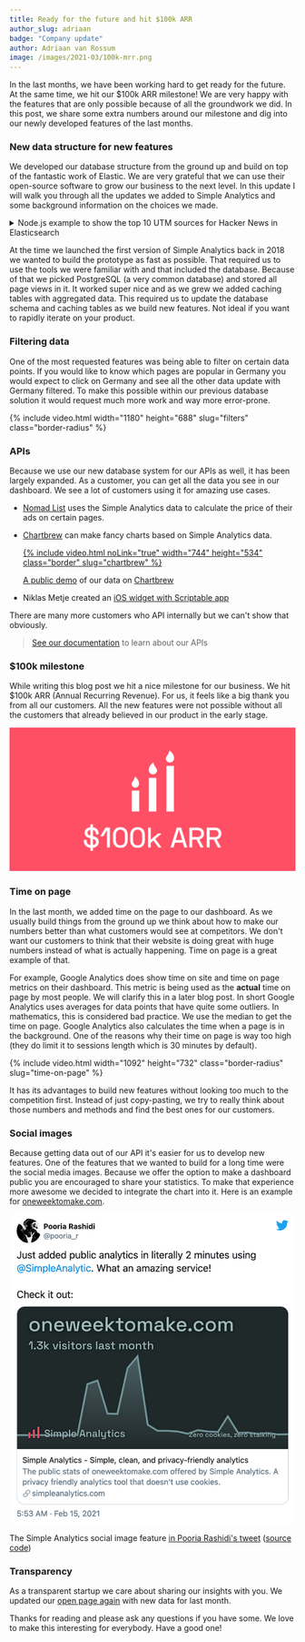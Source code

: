 ```yaml
---
title: Ready for the future and hit $100k ARR
author_slug: adriaan
badge: "Company update"
author: Adriaan van Rossum
image: /images/2021-03/100k-mrr.png
---
```


In the last months, we have been working hard to get ready for the future. At the same time, we hit our $100k ARR milestone! We are very happy with the features that are only possible because of all the groundwork we did. In this post, we share some extra numbers around our milestone and dig into our newly developed features of the last months.

### New data structure for new features

We developed our database structure from the ground up and build on top of the fantastic work of Elastic. We are very grateful that we can use their open-source software to grow our business to the next level. In this update I will walk you through all the updates we added to Simple Analytics and some background information on the choices we made.

<details markdown="1">
<summary>Node.js example to show the top 10 UTM sources for Hacker News in Elasticsearch</summary>

```js
const { Client } = require("@elastic/elasticsearch");
const client = new Client({ node: "http://localhost:9200" });

const {
  body: { hits },
} = await client.search({
  index: "pageviews-*",
  body: {
    query: { term: { hostname: "news.ycombinator.com" } },
    aggs: {
      top_10_utm_sources: {
        terms: { field: "utm_source", size: 10 },
      },
    },
  },
});

console.log(hits);
```

</details>

At the time we launched the first version of Simple Analytics back in 2018 we wanted to build the prototype as fast as possible. That required us to use the tools we were familiar with and that included the database. Because of that we picked PostgreSQL (a very common database) and stored all page views in it. It worked super nice and as we grew we added caching tables with aggregated data. This required us to update the database schema and caching tables as we build new features. Not ideal if you want to rapidly iterate on your product.

### Filtering data

One of the most requested features was being able to filter on certain data points. If you would like to know which pages are popular in Germany you would expect to click on Germany and see all the other data update with Germany filtered. To make this possible within our previous database solution it would request much more work and way more error-prone.

{% include video.html width="1180" height="688" slug="filters" class="border-radius" %}

### APIs

Because we use our new database system for our APIs as well, it has been largely expanded. As a customer, you can get all the data you see in our dashboard. We see a lot of customers using it for amazing use cases.

<ul>
  <li><a href="https://nomadlist.com?utm_source=blog.simpleanalytics.com">Nomad List</a> uses the Simple Analytics data to calculate the price of their ads on certain pages.
  </li>
  <li>
    <p class="mt-0 mb-05"><a href="https://chartbrew.com/?utm_source=blog.simpleanalytics.com">Chartbrew</a> can make fancy charts based on Simple Analytics data.</p>
    <a href="https://app.chartbrew.com/b/Simple_Analytics_296">
      {% include video.html noLink="true" width="744" height="534" class="border" slug="chartbrew" %}
    </a>
    <p class="caption mt-0"><a href="https://app.chartbrew.com/b/Simple_Analytics_296">A public demo</a> of our data on <a href="https://chartbrew.com/?utm_source=blog.simpleanalytics.com">Chartbrew</a></p>
  </li>
  <li>Niklas Metje created an <a href="https://niklasmtj.de/blog/simple-analytics-ios-widget-with-scriptable">iOS widget with Scriptable app</a></li>
</ul>

There are many more customers who API internally but we can't show that obviously.

> [See our documentation](https://docs.simpleanalytics.com/api) to learn about our APIs

### $100k milestone

While writing this blog post we hit a nice milestone for our business. We hit $100k ARR (Annual Recurring Revenue). For us, it feels like a big thank you from all our customers. All the new features were not possible without all the customers that already believed in our product in the early stage.

<img class="border-radius" style="width: 544px" src="/images/2021-03/100k-mrr.png" alt="100k ARR poster" />

### Time on page

In the last month, we added time on the page to our dashboard. As we usually build things from the ground up we think about how to make our numbers better than what customers would see at competitors. We don't want our customers to think that their website is doing great with huge numbers instead of what is actually happening. Time on page is a great example of that.

For example, Google Analytics does show time on site and time on page metrics on their dashboard. This metric is being used as the **actual** time on page by most people. We will clarify this in a later blog post. In short Google Analytics uses averages for data points that have quite some outliers. In mathematics, this is considered bad practice. We use the median to get the time on page. Google Analytics also calculates the time when a page is in the background. One of the reasons why their time on page is way too high (they do limit it to sessions length which is 30 minutes by default).

{% include video.html width="1092" height="732" class="border-radius" slug="time-on-page" %}

It has its advantages to build new features without looking too much to the competition first. Instead of just copy-pasting, we try to really think about those numbers and methods and find the best ones for our customers.

### Social images

Because getting data out of our API it's easier for us to develop new features. One of the features that we wanted to build for a long time were the social media images. Because we offer the option to make a dashboard public you are encouraged to share your statistics. To make that experience more awesome we decided to integrate the chart into it. Here is an example for [oneweektomake.com](https://oneweektomake.com/?utm_source=blog.simpleanalytics.com).

<p class="mb-0"><a class="mb-0" href="https://twitter.com/pooria_r/status/1361071130736422912"><img class="border mb-0 mt-0" style="width: 544px" src="/images/2021-03/social-images.png" alt="Tweet with social image of Simple Analytics feature" /></a></p>

<p class="caption mt-05 ta-c">The Simple Analytics social image feature <a href="https://twitter.com/pooria_r/status/1361071130736422912">in Pooria Rashidi's tweet</a> (<a href="https://twitter.com/SimpleAnalytic/status/1350803898622242823">source code</a>)</p>

### Transparency

As a transparent startup we care about sharing our insights with you. We updated our [open page again](https://simpleanalytics.com/open) with new data for last month.

Thanks for reading and please ask any questions if you have some. We love to make this interesting for everybody. Have a good one!
